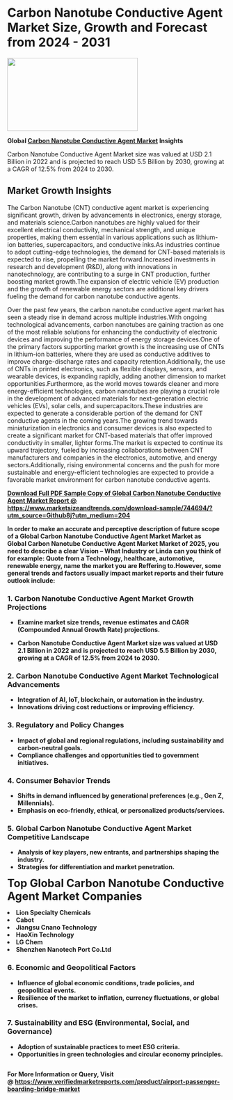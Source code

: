 <H1>Carbon Nanotube Conductive Agent Market Size, Growth and Forecast from 2024 - 2031</H1><img class="aligncenter size-medium wp-image-584254" src="https://thirdeyenews.in/wp-content/uploads/2024/09/Global-Market-Research-300x168.jpeg" alt="" width="300" height="168" /><p><strong>Global&nbsp;<a href="https://www.marketsizeandtrends.com/download-sample/744694/?utm_source=Github8j?utm_medium=204">Carbon Nanotube Conductive Agent Market</a> Insights</strong></p><p>Carbon Nanotube Conductive Agent Market size was valued at USD 2.1 Billion in 2022 and is projected to reach USD 5.5 Billion by 2030, growing at a CAGR of 12.5% from 2024 to 2030.</p><p><h2>Market Growth Insights</h2> <p>The Carbon Nanotube (CNT) conductive agent market is experiencing significant growth, driven by advancements in electronics, energy storage, and materials science.Carbon nanotubes are highly valued for their excellent electrical conductivity, mechanical strength, and unique properties, making them essential in various applications such as lithium-ion batteries, supercapacitors, and conductive inks.As industries continue to adopt cutting-edge technologies, the demand for CNT-based materials is expected to rise, propelling the market forward.Increased investments in research and development (R&D), along with innovations in nanotechnology, are contributing to a surge in CNT production, further boosting market growth.The expansion of electric vehicle (EV) production and the growth of renewable energy sectors are additional key drivers fueling the demand for carbon nanotube conductive agents.<strong><a href="sample-download-link"></a></strong></p> <p>Over the past few years, the carbon nanotube conductive agent market has seen a steady rise in demand across multiple industries.With ongoing technological advancements, carbon nanotubes are gaining traction as one of the most reliable solutions for enhancing the conductivity of electronic devices and improving the performance of energy storage devices.One of the primary factors supporting market growth is the increasing use of CNTs in lithium-ion batteries, where they are used as conductive additives to improve charge-discharge rates and capacity retention.Additionally, the use of CNTs in printed electronics, such as flexible displays, sensors, and wearable devices, is expanding rapidly, adding another dimension to market opportunities.Furthermore, as the world moves towards cleaner and more energy-efficient technologies, carbon nanotubes are playing a crucial role in the development of advanced materials for next-generation electric vehicles (EVs), solar cells, and supercapacitors.These industries are expected to generate a considerable portion of the demand for CNT conductive agents in the coming years.The growing trend towards miniaturization in electronics and consumer devices is also expected to create a significant market for CNT-based materials that offer improved conductivity in smaller, lighter forms.The market is expected to continue its upward trajectory, fueled by increasing collaborations between CNT manufacturers and companies in the electronics, automotive, and energy sectors.Additionally, rising environmental concerns and the push for more sustainable and energy-efficient technologies are expected to provide a favorable market environment for carbon nanotube conductive agents.<strong><a href="more-info-link"></p><p><span class=""><strong>Download Full PDF Sample Copy of Global Carbon Nanotube Conductive Agent Market Report</strong> @ <a href="https://www.marketsizeandtrends.com/download-sample/744694/?utm_source=Github8j?utm_medium=204" target="_blank">https://www.marketsizeandtrends.com/download-sample/744694/?utm_source=Github8j?utm_medium=204</a></span></p><p>In order to make an accurate and perceptive description of future scope of a Global&nbsp;Carbon Nanotube Conductive Agent Market Market as Global&nbsp;Carbon Nanotube Conductive Agent Market Market of 2025, you need to describe a clear Vision &ndash; What Industry or Linda can you think of for example: Quote from a Technology, healthcare, automotive, renewable energy, name the market you are Reffering to.However, some general trends and factors usually impact market reports and their future outlook include:</p><h3>1.&nbsp;<strong>Carbon Nanotube Conductive Agent Market Growth Projections</strong></h3><ul><li>Examine market size trends, revenue estimates and CAGR (Compounded Annual Growth Rate) projections.</li><li><p>Carbon Nanotube Conductive Agent Market size was valued at USD 2.1 Billion in 2022 and is projected to reach USD 5.5 Billion by 2030, growing at a CAGR of 12.5% from 2024 to 2030.</p></li></ul><h3>2.&nbsp;<strong>Carbon Nanotube Conductive Agent Market Technological Advancements</strong></h3><ul><li>Integration of AI, IoT, blockchain, or automation in the industry.</li><li>Innovations driving cost reductions or improving efficiency.</li></ul><h3>3.&nbsp;<strong>Regulatory and Policy Changes</strong></h3><ul><li>Impact of global and regional regulations, including sustainability and carbon-neutral goals.</li><li>Compliance challenges and opportunities tied to government initiatives.</li></ul><h3>4.&nbsp;<strong>Consumer Behavior Trends</strong></h3><ul><li>Shifts in demand influenced by generational preferences (e.g., Gen Z, Millennials).</li><li>Emphasis on eco-friendly, ethical, or personalized products/services.</li></ul><h3>5.&nbsp;<strong>Global Carbon Nanotube Conductive Agent Market Competitive Landscape</strong></h3><ul><li>Analysis of key players, new entrants, and partnerships shaping the industry.</li><li>Strategies for differentiation and market penetration.</li></ul><p data-pm-slice="1 1 []"><span style="color: inherit; font-family: inherit; font-size: 25px;">Top Global Carbon Nanotube Conductive Agent Market Companies</span></p><div class="" data-test-id=""><p><li>Lion Specialty Chemicals</li><li> Cabot</li><li> Jiangsu Cnano Technology</li><li> HaoXin Technology</li><li> LG Chem</li><li> Shenzhen Nanotech Port Co.Ltd</li></p></div><h3>6.&nbsp;<strong>Economic and Geopolitical Factors</strong></h3><ul><li>Influence of global economic conditions, trade policies, and geopolitical events.</li><li>Resilience of the market to inflation, currency fluctuations, or global crises.</li></ul><h3>7.&nbsp;<strong>Sustainability and ESG (Environmental, Social, and Governance)</strong></h3><ul><li>Adoption of sustainable practices to meet ESG criteria.</li><li>Opportunities in green technologies and circular economy principles.</li></ul><h2><strong style="font-size: 14px;">For More Information or Query, Visit @&nbsp;</strong><a style="background-color: #ffffff; font-size: 14px;" href="https://www.marketsizeandtrends.com/report/carbon-nanotube-conductive-agent-market/" target="_blank">https://www.verifiedmarketreports.com/product/airport-passenger-boarding-bridge-market</a></h2>